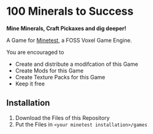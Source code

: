 # 100 Minerals to Success

**Mine Minerals, Craft Pickaxes and dig deeper!**

A Game for [Minetest](https://www.minetest.net), a FOSS Voxel Game Engine.

You are encouraged to
* Create and distribute a modifcation of this Game
* Create Mods for this Game
* Create Texture Packs for this Game
* Keep it free

## Installation

1. Download the Files of this Repository
2. Put the Files in `<your minetest installation>/games`
